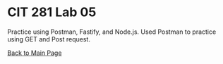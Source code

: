 # CIT 281 Lab 05
Practice using Postman, Fastify, and Node.js. Used Postman to practice using GET and Post request.

[Back to Main Page](https://erikakoopmans.github.io/)
